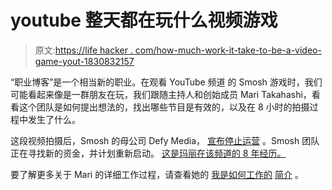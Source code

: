 # youtube 整天都在玩什么视频游戏

> 原文:[https://life hacker . com/how-much-work-it-take-to-be-a-video-game-yout-1830832157](https://lifehacker.com/how-much-work-it-actually-takes-to-be-a-video-game-yout-1830832157)

“职业博客”是一个相当新的职业。在观看 YouTube 频道 的 Smosh 游戏时，我们可能看起来像是一群朋友在玩，我们跟随主持人和创始成员 Mari Takahashi，看看这个团队是如何提出想法的，找出哪些节目是有效的，以及在 8 小时的拍摄过程中发生了什么。

这段视频拍摄后，Smosh 的母公司 Defy Media， [宣布停止运营](https://www.theverge.com/2018/11/7/18072756/smosh-defy-media-closure-youtube-clevver-smosh-games) 。Smosh 团队正在寻找新的资金，并计划重新启动。 [这是玛丽在该频道的 8 年经历。](https://www.youtube.com/watch?v=neAJJrm5j7o&t=318s)

要了解更多关于 Mari 的详细工作过程，请查看她的 [我是如何工作的](https://lifehacker.com/im-smosh-games-host-mari-takahashi-and-this-is-how-i-w-1823628371#_ga=2.13038391.169235551.1543848179-891281002.1537893465) [简介](https://lifehacker.com/im-smosh-games-host-mari-takahashi-and-this-is-how-i-w-1823628371#_ga=2.13038391.169235551.1543848179-891281002.1537893465) 。